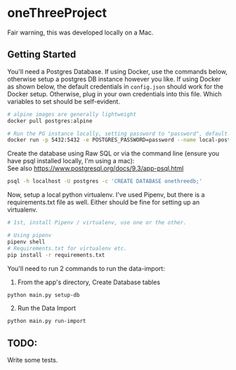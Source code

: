 # oneThreeProject

Fair warning, this was developed locally on a Mac.

## Getting Started

You'll need a Postgres Database. If using Docker, use the commands below, otherwise setup a postgres DB instance however you like.
If using Docker as shown below, the default credentials in `config.json` should work for the Docker setup. Otherwise, 
plug in your own credentials into this file. Which variables to set should be self-evident. 

```bash
# alpine images are generally lightweight
docker pull postgres:alpine

# Run the PG instance locally, setting password to "password", default user is "postgres"
docker run -p 5432:5432 -e POSTGRES_PASSWORD=password --name local-postgres -d postgres:alpine
```

Create the database using Raw SQL or via the command line (ensure you have psql installed locally, I'm using a mac):  
See also https://www.postgresql.org/docs/9.3/app-psql.html
```bash
psql -h localhost -U postgres -c 'CREATE DATABASE onethreedb;'
```

Now, setup a local python virtualenv. I've used Pipenv, but there is a requirements.txt file as well. Either should be fine for setting up an virtualenv. 
```bash
# 1st, install Pipenv / virtualenv, use one or the other. 

# Using pipenv
pipenv shell
# Requirements.txt for virtualenv etc. 
pip install -r requirements.txt
```

You'll need to run 2 commands to run the data-import:
1. From the app's directory, Create Database tables
```bash
python main.py setup-db
```
2. Run the Data Import
```bash
python main.py run-import
```

## TODO:
Write some tests. 
